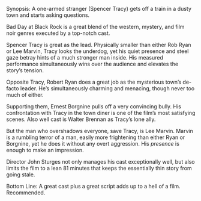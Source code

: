 Synopsis: A one-armed stranger (Spencer Tracy) gets off a train in a dusty town and starts asking questions.

Bad Day at Black Rock is a great blend of the western, mystery, and film noir genres executed by a top-notch cast.

Spencer Tracy is great as the lead.  Physically smaller than either Rob Ryan or Lee Marvin, Tracy looks the underdog, yet his quiet presence and steel gaze betray hints of a much stronger man inside.  His measured performance simultaneously wins over the audience and elevates the story’s tension.

Opposite Tracy, Robert Ryan does a great job as the mysterious town’s de-facto leader.  He’s simultaneously charming and menacing, though never too much of either.

Supporting them, Ernest Borgnine pulls off a very convincing bully.  His confrontation with Tracy in the town diner is one of the film’s most satisfying scenes.  Also well cast is Walter Brennan as Tracy’s lone ally.

But the man who overshadows everyone, save Tracy, is Lee Marvin. Marvin is a rumbling terror of a man, easily more frightening than either Ryan or Borgnine, yet he does it without any overt aggression.  His <em>presence</em> is enough to make an impression.

Director John Sturges not only manages his cast exceptionally well, but also limits the film to a lean 81 minutes that keeps the essentially thin story from going stale. 

Bottom Line: A great cast plus a great script adds up to a hell of a film.  Recommended.
